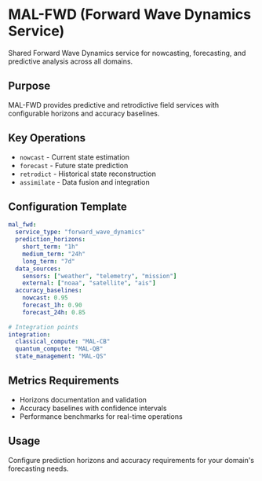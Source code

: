# MAL-FWD (Forward Wave Dynamics Service)

Shared Forward Wave Dynamics service for nowcasting, forecasting, and predictive analysis across all domains.

## Purpose

MAL-FWD provides predictive and retrodictive field services with configurable horizons and accuracy baselines.

## Key Operations

- `nowcast` - Current state estimation
- `forecast` - Future state prediction  
- `retrodict` - Historical state reconstruction
- `assimilate` - Data fusion and integration

## Configuration Template

```yaml
mal_fwd:
  service_type: "forward_wave_dynamics"
  prediction_horizons:
    short_term: "1h"
    medium_term: "24h" 
    long_term: "7d"
  data_sources:
    sensors: ["weather", "telemetry", "mission"]
    external: ["noaa", "satellite", "ais"]
  accuracy_baselines:
    nowcast: 0.95
    forecast_1h: 0.90
    forecast_24h: 0.85
  
# Integration points
integration:
  classical_compute: "MAL-CB"
  quantum_compute: "MAL-QB"
  state_management: "MAL-QS"
```

## Metrics Requirements

- Horizons documentation and validation
- Accuracy baselines with confidence intervals  
- Performance benchmarks for real-time operations

## Usage

Configure prediction horizons and accuracy requirements for your domain's forecasting needs.